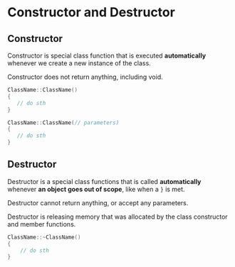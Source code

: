 # Constructor and Destructor

## Constructor
Constructor is special class function that is executed **automatically** whenever we create a new instance of the class.

Constructor does not return anything, including void.

```cpp
ClassName::ClassName()
{
   // do sth
}

ClassName::ClassName(// parameters)
{
   // do sth 
}
```

## Destructor
Destructor is a special class functions that is called **automatically** whenever **an object goes out of scope**, like when a `}` is met.

Destructor cannot return anything, or accept any parameters.

Destructor is releasing memory that was allocated by the class constructor and member functions.

```cpp
ClassName::~ClassName()
{
    // do sth
}
```
